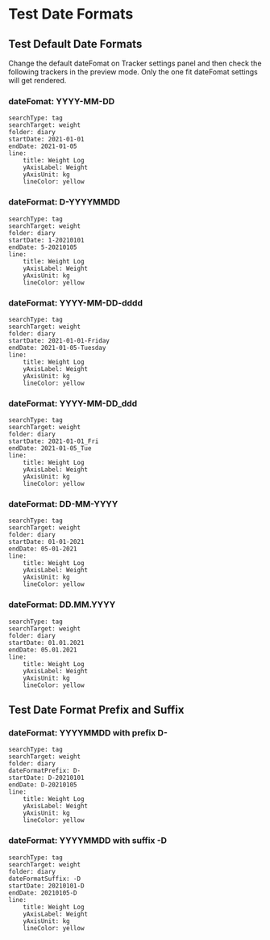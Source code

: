 # Test Date Formats


## Test Default Date Formats

Change the default dateFomat on Tracker settings panel and then check the following trackers in the preview mode. Only the one fit dateFomat settings will get rendered.

### dateFomat: YYYY-MM-DD

``` tracker
searchType: tag
searchTarget: weight
folder: diary
startDate: 2021-01-01
endDate: 2021-01-05
line:
    title: Weight Log
    yAxisLabel: Weight
    yAxisUnit: kg
    lineColor: yellow
```

### dateFormat: D-YYYYMMDD

``` tracker
searchType: tag
searchTarget: weight
folder: diary
startDate: 1-20210101
endDate: 5-20210105
line:
    title: Weight Log
    yAxisLabel: Weight
    yAxisUnit: kg
    lineColor: yellow
```

### dateFormat: YYYY-MM-DD-dddd

``` tracker
searchType: tag
searchTarget: weight
folder: diary
startDate: 2021-01-01-Friday
endDate: 2021-01-05-Tuesday
line:
    title: Weight Log
    yAxisLabel: Weight
    yAxisUnit: kg
    lineColor: yellow
```

### dateFormat: YYYY-MM-DD_ddd
``` tracker
searchType: tag
searchTarget: weight
folder: diary
startDate: 2021-01-01_Fri
endDate: 2021-01-05_Tue
line:
    title: Weight Log
    yAxisLabel: Weight
    yAxisUnit: kg
    lineColor: yellow
```

### dateFormat: DD-MM-YYYY

``` tracker
searchType: tag
searchTarget: weight
folder: diary
startDate: 01-01-2021
endDate: 05-01-2021
line:
    title: Weight Log
    yAxisLabel: Weight
    yAxisUnit: kg
    lineColor: yellow
```

### dateFormat: DD.MM.YYYY

``` tracker
searchType: tag
searchTarget: weight
folder: diary
startDate: 01.01.2021
endDate: 05.01.2021
line:
    title: Weight Log
    yAxisLabel: Weight
    yAxisUnit: kg
    lineColor: yellow
```

## Test Date Format Prefix and Suffix

### dateFormat: YYYYMMDD with prefix D-

``` tracker
searchType: tag
searchTarget: weight
folder: diary
dateFormatPrefix: D-
startDate: D-20210101
endDate: D-20210105
line:
    title: Weight Log
    yAxisLabel: Weight
    yAxisUnit: kg
    lineColor: yellow
```

### dateFormat: YYYYMMDD with suffix -D

``` tracker
searchType: tag
searchTarget: weight
folder: diary
dateFormatSuffix: -D
startDate: 20210101-D
endDate: 20210105-D
line:
    title: Weight Log
    yAxisLabel: Weight
    yAxisUnit: kg
    lineColor: yellow
```

